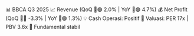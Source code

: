 📊 BBCA Q3 2025
📈 Revenue (QoQ 🔼🟢 2.0% | YoY 🔼🟢 4.7%)
💰 Net Profit (QoQ 🔻🔴 -3.3% | YoY 🔼🟢 1.3%)
💡 Cash Operasi: Positif
🧮 Valuasi: PER 17x | PBV 3.6x
🧱 Fundamental stabil
